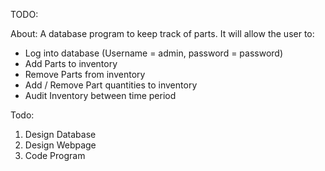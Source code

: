 TODO:

About: A database program to keep track of parts. It will allow the user to:

- Log into database (Username = admin, password = password)
- Add Parts to inventory
- Remove Parts from inventory
- Add / Remove Part quantities to inventory
- Audit Inventory between time period


Todo:

1. Design Database
2. Design Webpage
3. Code Program